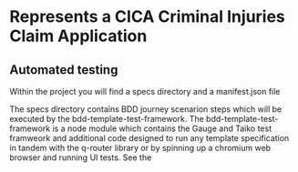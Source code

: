 # Represents a CICA Criminal Injuries Claim Application

## Automated testing

Within the project you will find a specs directory and a manifest.json file

The specs directory contains BDD journey scenarion steps which will be executed by the bdd-template-test-framework.
The bdd-template-test-framework is a node module which contains the Gauge and Taiko test framweork and additional code 
designed to run any template specification in tandem with the q-router library or by spinning up a chromium web browser 
and running UI tests. See the 
